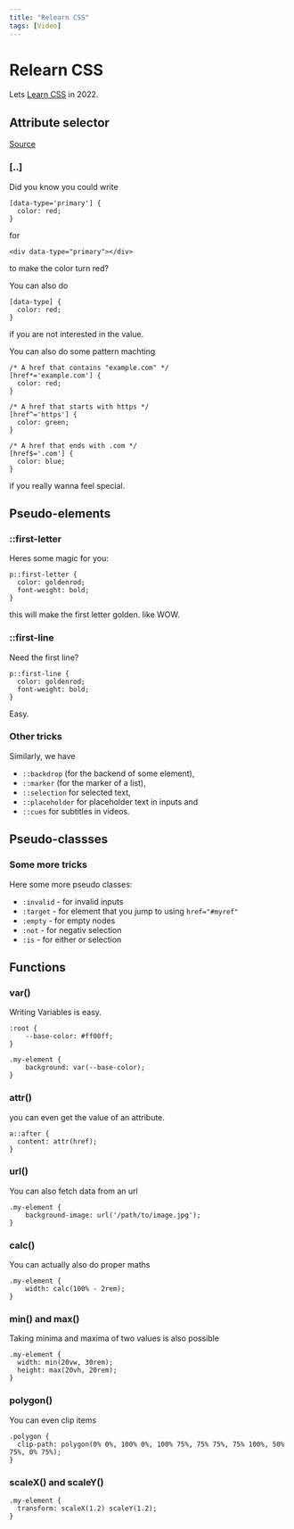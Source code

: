 ```yaml
---
title: "Relearn CSS"
tags: [Video]
---
```

# Relearn CSS

Lets [Learn CSS](https://web.dev/learn/css) in 2022.

## Attribute selector

[Source](https://web.dev/learn/css/selectors/#attribute-selector)

### [..]

Did you know you could write

```
[data-type='primary'] {
  color: red;
}
```

for

```
<div data-type="primary"></div>
```

to make the color turn red?

You can also do

```
[data-type] {
  color: red;
}
```

if you are not interested in the value.

You can also do some pattern machting

```
/* A href that contains "example.com" */
[href*='example.com'] {
  color: red;
}

/* A href that starts with https */
[href^='https'] {
  color: green;
}

/* A href that ends with .com */
[href$='.com'] {
  color: blue;
}
```

if you really wanna feel special.

## Pseudo-elements

### ::first-letter

Heres some magic for you:

```
p::first-letter {
  color: goldenrod;
  font-weight: bold;
}
```

this will make the first letter golden. like WOW.

### ::first-line

Need the first line?

```
p::first-line {
  color: goldenrod;
  font-weight: bold;
}
```

Easy.

### Other tricks

Similarly, we have
* `::backdrop` (for the backend of some element),
* `::marker` (for the marker of a list),
* `::selection` for selected text,
* `::placeholder` for placeholder text in inputs and
* `::cues` for subtitles in videos.

## Pseudo-classses

### Some more tricks

Here some more pseudo classes: 

* `:invalid` - for invalid inputs
* `:target` - for element that you jump to using `href="#myref"`
* `:empty` - for empty nodes
* `:not` - for negativ selection
* `:is` - for either or selection

## Functions

### var()

Writing Variables is easy.

```
:root {
	--base-color: #ff00ff;
}

.my-element {
	background: var(--base-color);
}
```

### attr()

you can even get the value of an attribute.

```
a::after {
  content: attr(href);
}
```

### url()

You can also fetch data from an url

```
.my-element {
	background-image: url('/path/to/image.jpg');
}
```

### calc()

You can actually also do proper maths

```
.my-element {
	width: calc(100% - 2rem);
}
```

### min() and max()

Taking minima and maxima of two values is also possible

```
.my-element {
  width: min(20vw, 30rem);
  height: max(20vh, 20rem);
}
```

### polygon()

You can even clip items

```
.polygon {
  clip-path: polygon(0% 0%, 100% 0%, 100% 75%, 75% 75%, 75% 100%, 50% 75%, 0% 75%);
}
```

### scaleX() and scaleY()

```
.my-element {
  transform: scaleX(1.2) scaleY(1.2);
}
```
